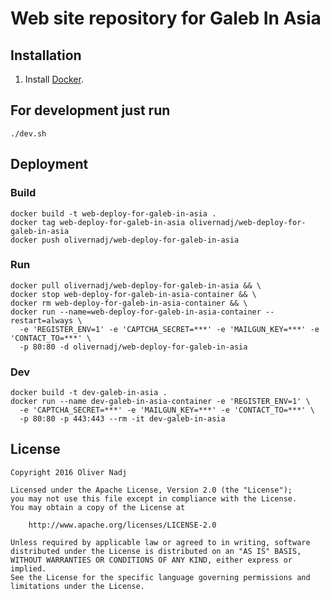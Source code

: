 # Web site repository for Galeb In Asia


## Installation

1. Install [Docker](https://www.docker.com/).

## For development just run
`./dev.sh`

## Deployment

### Build
```
docker build -t web-deploy-for-galeb-in-asia .
docker tag web-deploy-for-galeb-in-asia olivernadj/web-deploy-for-galeb-in-asia
docker push olivernadj/web-deploy-for-galeb-in-asia
```


### Run
```
docker pull olivernadj/web-deploy-for-galeb-in-asia && \
docker stop web-deploy-for-galeb-in-asia-container && \
docker rm web-deploy-for-galeb-in-asia-container && \
docker run --name=web-deploy-for-galeb-in-asia-container --restart=always \
  -e 'REGISTER_ENV=1' -e 'CAPTCHA_SECRET=***' -e 'MAILGUN_KEY=***' -e 'CONTACT_TO=***' \
  -p 80:80 -d olivernadj/web-deploy-for-galeb-in-asia
```


### Dev
```
docker build -t dev-galeb-in-asia .
docker run --name dev-galeb-in-asia-container -e 'REGISTER_ENV=1' \
  -e 'CAPTCHA_SECRET=***' -e 'MAILGUN_KEY=***' -e 'CONTACT_TO=***' \
  -p 80:80 -p 443:443 --rm -it dev-galeb-in-asia
```

## License

    Copyright 2016 Oliver Nadj

    Licensed under the Apache License, Version 2.0 (the "License");
    you may not use this file except in compliance with the License.
    You may obtain a copy of the License at

        http://www.apache.org/licenses/LICENSE-2.0

    Unless required by applicable law or agreed to in writing, software
    distributed under the License is distributed on an "AS IS" BASIS,
    WITHOUT WARRANTIES OR CONDITIONS OF ANY KIND, either express or implied.
    See the License for the specific language governing permissions and
    limitations under the License.
